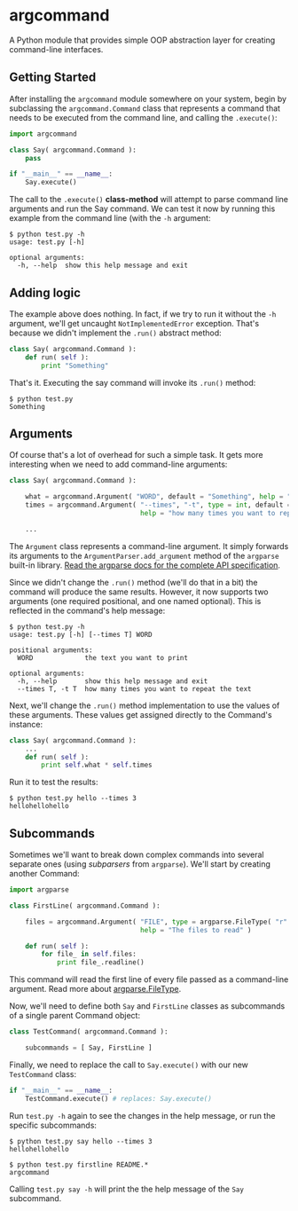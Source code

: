 argcommand
==========

A Python module that provides simple OOP abstraction layer for creating command-line interfaces. 

## Getting Started 

After installing the `argcommand` module somewhere on your system, begin by subclassing the `argcommand.Command` class that represents a command that needs to be executed from the command line, and calling the `.execute()`:

```python
import argcommand

class Say( argcommand.Command ):
    pass

if "__main__" == __name__:
    Say.execute()
```

The call to the `.execute()` **class-method** will attempt to parse command line arguments and run the Say command. We can test it now by running this example from the command line (with the `-h` argument:

```
$ python test.py -h
usage: test.py [-h]

optional arguments:
  -h, --help  show this help message and exit
```

## Adding logic

The example above does nothing. In fact, if we try to run it without the `-h` argument, we'll get uncaught `NotImplementedError` exception. That's because we didn't implement the `.run()` abstract method:

```python
class Say( argcommand.Command ):
    def run( self ):
        print "Something"
```

That's it. Executing the say command will invoke its `.run()` method:

```
$ python test.py
Something
```

## Arguments

Of course that's a lot of overhead for such a simple task. It gets more interesting when we need to add command-line arguments:

```python
class Say( argcommand.Command ):

    what = argcommand.Argument( "WORD", default = "Something", help = "the text you want to print" )
    times = argcommand.Argument( "--times", "-t", type = int, default = 1, metavar = "T", 
                                 help = "how many times you want to repeat the text" )

    ...
```

The `Argument` class represents a command-line argument. It simply forwards its arguments to the `ArgumentParser.add_argument` method of the `argparse` built-in library. <a href="http://docs.python.org/2/library/argparse.html#the-add-argument-method">Read the argparse docs for the complete API specification</a>.

Since we didn't change the `.run()` method (we'll do that in a bit) the command will produce the same results. However, it now supports two arguments (one required positional, and one named optional). This is reflected in the command's help message:

```
$ python test.py -h
usage: test.py [-h] [--times T] WORD

positional arguments:
  WORD             the text you want to print

optional arguments:
  -h, --help       show this help message and exit
  --times T, -t T  how many times you want to repeat the text
```

Next, we'll change the `.run()` method implementation to use the values of these arguments. These values get assigned directly to the Command's instance:

```python
class Say( argcommand.Command ):
    ...
    def run( self ):
        print self.what * self.times
```

Run it to test the results:

```
$ python test.py hello --times 3
hellohellohello
```

## Subcommands
Sometimes we'll want to break down complex commands into several separate ones (using *subparsers* from `argparse`). We'll start by creating another Command:

```python
import argparse

class FirstLine( argcommand.Command ):

    files = argcommand.Argument( "FILE", type = argparse.FileType( "r" ), nargs = "+",
                                 help = "The files to read" )

    def run( self ):
        for file_ in self.files:
            print file_.readline()
```

This command will read the first line of every file passed as a command-line argument. Read more about <a href="http://docs.python.org/2/library/argparse.html#argparse.FileType">argparse.FileType</a>.

Now, we'll need to define both `Say` and `FirstLine` classes as subcommands of a single parent Command object:

```python
class TestCommand( argcommand.Command ):

    subcommands = [ Say, FirstLine ]
```

Finally, we need to replace the call to `Say.execute()` with our new `TestCommand` class:

```python
if "__main__" == __name__:
    TestCommand.execute() # replaces: Say.execute()
```

Run `test.py -h` again to see the changes in the help message, or run the specific subcommands:

```
$ python test.py say hello --times 3
hellohellohello

$ python test.py firstline README.*
argcommand

```

Calling `test.py say -h` will print the the help message of the `Say` subcommand.
